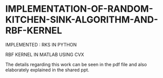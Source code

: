 # IMPLEMENTATION-OF-RANDOM-KITCHEN-SINK-ALGORITHM-AND-RBF-KERNEL
IMPLEMENTED :
RKS IN PYTHON 

RBF KERNEL IN MATLAB USING CVX

The details regarding this work can be seen in the pdf file  and also elaborately explained in the shared ppt.
